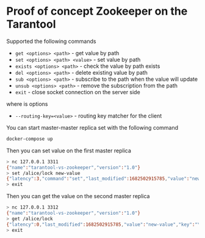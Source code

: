# Proof of concept Zookeeper on the Tarantool
Supported the following commands

- `get <options> <path>` - get value by path
- `set <options> <path> <value>` - set value by path
- `exists <options> <path>` - check the value by path exists
- `del <options> <path>` - delete existing value by path
- `sub <options> <path>` - subscribe to the path when the value will update
- `unsub <options> <path>` - remove the subscription from the path
- `exit` - close socket connection on the server side

where is options
- `--routing-key=<value>` - routing key matcher for the client

You can start master-master replica set with the following command
```sh
docker-compose up
```

Then you can set value on the first master replica

```sh
> nc 127.0.0.1 3311
{"name":"tarantool-vs-zookeeper","version":"1.0"}
> set /alice/lock new-value
{"latency":3,"command":"set","last_modified":1682502915785,"value":"new-value","key":"\/alice\/lock","updated_count":2}
> exit
```

Then you can get the value on the second master replica
```sh
> nc 127.0.0.1 3312
{"name":"tarantool-vs-zookeeper","version":"1.0"}
> get /alice/lock
{"latency":0,"last_modified":1682502915785,"value":"new-value","key":"\/alice\/lock","updated_count":2}
> exit
```


